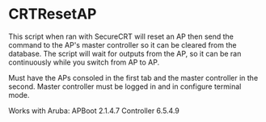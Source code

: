 # CRTResetAP
This script when ran with SecureCRT will reset an AP then send the command to the AP's master controller so it can be cleared from the database. The script will wait for outputs from the AP, so it can be ran continuously while you switch from AP to AP. 

Must have the APs consoled in the first tab and the master controller in the second. Master controller must be logged in and in configure terminal mode.

Works with Aruba:
APBoot 2.1.4.7
Controller 6.5.4.9

